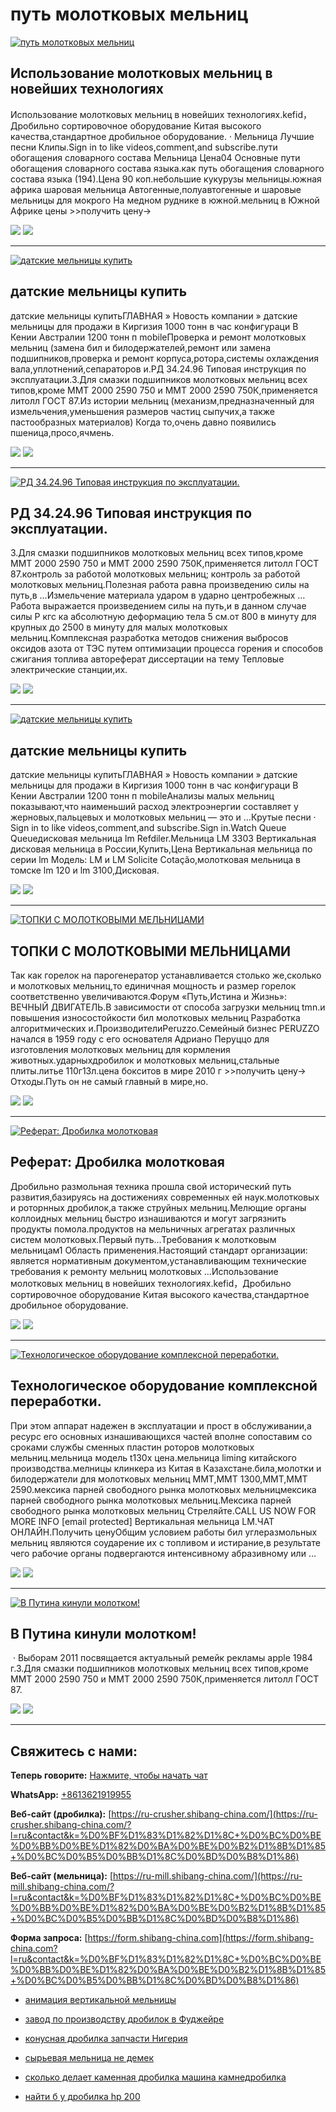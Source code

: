 # путь молотковых мельниц

<a href="https://swt.shibang-china.com/?l=ru&img&k=%D0%BF%D1%83%D1%82%D1%8C+%D0%BC%D0%BE%D0%BB%D0%BE%D1%82%D0%BA%D0%BE%D0%B2%D1%8B%D1%85+%D0%BC%D0%B5%D0%BB%D1%8C%D0%BD%D0%B8%D1%86" target="_blank">![путь молотковых мельниц](http://static.shibang-china.com/all-800x300/926.jpg)</a>

## Использование молотковых мельниц в новейших технологиях
Использование молотковых мельниц в новейших технологиях.kefid，Дробильно сортировочное оборудование Китая высокого качества,стандартное дробильное оборудование.&nbsp;&#0183;&#32;Мельница Лучшие песни Клипы.Sign in to like videos,comment,and subscribe.пути обогащения словарного состава Мельница Цена04 Основные пути обогащения словарного состава языка.как путь обогащения словарного состава языка (194).Цена 90 коп.небольшие кукурузы мельницы.южная африка шаровая мельница Автогенные,полуавтогенные и шаровые мельницы для мокрого На медном руднике в южной.мельниц в Южной Африке цены &gt;&gt;получить цену→


<a href="https://whatsapp.shibangsoft.com/WhatsApp.php" target="_blank" title="WhatsApp">![](http://static.shibang-china.com/icon/whatsapp.png)</a> <a href="https://swt.shibang-china.com/?l=ru&icon&k=%D0%BF%D1%83%D1%82%D1%8C+%D0%BC%D0%BE%D0%BB%D0%BE%D1%82%D0%BA%D0%BE%D0%B2%D1%8B%D1%85+%D0%BC%D0%B5%D0%BB%D1%8C%D0%BD%D0%B8%D1%86" target="_blank">![](http://static.shibang-china.com/icon/chat-ru.png)</a>

---

<a href="https://swt.shibang-china.com/?l=ru&img&k=%D0%BF%D1%83%D1%82%D1%8C+%D0%BC%D0%BE%D0%BB%D0%BE%D1%82%D0%BA%D0%BE%D0%B2%D1%8B%D1%85+%D0%BC%D0%B5%D0%BB%D1%8C%D0%BD%D0%B8%D1%86" target="_blank">![датские мельницы купить](http://static.shibang-china.com/all-800x300/201.jpg)</a>

## датские мельницы купить
датские мельницы купитьГЛАВНАЯ &#187; Новость компании &#187; датские мельницы для продажи в Киргизия 1000 тонн в час конфигураци В Кении Австралии 1200 тонн п mobileПроверка и ремонт молотковых мельниц (замена бил и билодержателей,ремонт или замена подшипников,проверка и ремонт корпуса,ротора,системы охлаждения вала,уплотнений,сепараторов и.РД 34.24.96 Типовая инструкция по эксплуатации.3.Для смазки подшипников молотковых мельниц всех типов,кроме ММТ 2000 2590 750 и ММТ 2000 2590 750К,применяется литолл ГОСТ 87.Из истории мельниц (механизм,предназначенный для измельчения,уменьшения размеров частиц сыпучих,а также пастообразных материалов) Когда то,очень давно появились пшеница,просо,ячмень.


<a href="https://whatsapp.shibangsoft.com/WhatsApp.php" target="_blank" title="WhatsApp">![](http://static.shibang-china.com/icon/whatsapp.png)</a> <a href="https://swt.shibang-china.com/?l=ru&icon&k=%D0%BF%D1%83%D1%82%D1%8C+%D0%BC%D0%BE%D0%BB%D0%BE%D1%82%D0%BA%D0%BE%D0%B2%D1%8B%D1%85+%D0%BC%D0%B5%D0%BB%D1%8C%D0%BD%D0%B8%D1%86" target="_blank">![](http://static.shibang-china.com/icon/chat-ru.png)</a>

---

<a href="https://swt.shibang-china.com/?l=ru&img&k=%D0%BF%D1%83%D1%82%D1%8C+%D0%BC%D0%BE%D0%BB%D0%BE%D1%82%D0%BA%D0%BE%D0%B2%D1%8B%D1%85+%D0%BC%D0%B5%D0%BB%D1%8C%D0%BD%D0%B8%D1%86" target="_blank">![РД 34.24.96 Типовая инструкция по эксплуатации.](http://static.shibang-china.com/all-800x300/920.jpg)</a>

## РД 34.24.96 Типовая инструкция по эксплуатации.
3.Для смазки подшипников молотковых мельниц всех типов,кроме ММТ 2000 2590 750 и ММТ 2000 2590 750К,применяется литолл ГОСТ 87.контроль за работой молотковых мельниц; контроль за работой молотковых мельниц.Полезная работа равна произведению силы на путь,в …Измельчение материала ударом в ударно центробежных …Работа выражается произведением силы на путь,и в данном случае силы Р кгс ка абсолютную деформацию тела 5 см.от 800 в минуту для крупных до 2500 в минуту для малых молотковых мельниц.Комплексная разработка методов снижения выбросов оксидов азота от ТЭС путем оптимизации процесса горения и способов сжигания топлива автореферат диссертации на тему Тепловые электрические станции,их.


<a href="https://whatsapp.shibangsoft.com/WhatsApp.php" target="_blank" title="WhatsApp">![](http://static.shibang-china.com/icon/whatsapp.png)</a> <a href="https://swt.shibang-china.com/?l=ru&icon&k=%D0%BF%D1%83%D1%82%D1%8C+%D0%BC%D0%BE%D0%BB%D0%BE%D1%82%D0%BA%D0%BE%D0%B2%D1%8B%D1%85+%D0%BC%D0%B5%D0%BB%D1%8C%D0%BD%D0%B8%D1%86" target="_blank">![](http://static.shibang-china.com/icon/chat-ru.png)</a>

---

<a href="https://swt.shibang-china.com/?l=ru&img&k=%D0%BF%D1%83%D1%82%D1%8C+%D0%BC%D0%BE%D0%BB%D0%BE%D1%82%D0%BA%D0%BE%D0%B2%D1%8B%D1%85+%D0%BC%D0%B5%D0%BB%D1%8C%D0%BD%D0%B8%D1%86" target="_blank">![датские мельницы купить](http://static.shibang-china.com/all-800x300/1196.jpg)</a>

## датские мельницы купить
датские мельницы купитьГЛАВНАЯ &#187; Новость компании &#187; датские мельницы для продажи в Киргизия 1000 тонн в час конфигураци В Кении Австралии 1200 тонн п mobileАнализы малых мельниц показывают,что наименьший расход электроэнергии составляет у жерновых,пальцевых и молотковых мельниц — это и …Крутые песни&nbsp;&#0183;&#32;Sign in to like videos,comment,and subscribe.Sign in.Watch Queue Queueдисковая мельница lm Refdiler.Мельница LM 3303 Вертикальная дисковая мельница в России,Купить,Цена Вертикальная мельница по серии lm Модель: LM и LM Solicite Cota&#231;&#227;o,молотковая мельница в томске lm 120 и lm 3100,Дисковая.


<a href="https://whatsapp.shibangsoft.com/WhatsApp.php" target="_blank" title="WhatsApp">![](http://static.shibang-china.com/icon/whatsapp.png)</a> <a href="https://swt.shibang-china.com/?l=ru&icon&k=%D0%BF%D1%83%D1%82%D1%8C+%D0%BC%D0%BE%D0%BB%D0%BE%D1%82%D0%BA%D0%BE%D0%B2%D1%8B%D1%85+%D0%BC%D0%B5%D0%BB%D1%8C%D0%BD%D0%B8%D1%86" target="_blank">![](http://static.shibang-china.com/icon/chat-ru.png)</a>

---

<a href="https://swt.shibang-china.com/?l=ru&img&k=%D0%BF%D1%83%D1%82%D1%8C+%D0%BC%D0%BE%D0%BB%D0%BE%D1%82%D0%BA%D0%BE%D0%B2%D1%8B%D1%85+%D0%BC%D0%B5%D0%BB%D1%8C%D0%BD%D0%B8%D1%86" target="_blank">![ТОПКИ С МОЛОТКОВЫМИ МЕЛЬНИЦАМИ](http://static.shibang-china.com/all-800x300/1481.jpg)</a>

## ТОПКИ С МОЛОТКОВЫМИ МЕЛЬНИЦАМИ
Так как горелок на парогенератор устанавливается столько же,сколько и молотковых мельниц,то еди&#173;ничная мощность и размер горелок соответственно увеличиваются.Форум &#171;Путь,Истина и Жизнь&#187;: ВЕЧНЫЙ ДВИГАТЕЛЬ.В зависимости от способа загрузки мельниц tmn.и повышения износостойкости бил молотковых мельниц Разработка алгоритмических и.ПроизводителиPeruzzo.Семейный бизнес PERUZZO начался в 1959 году с его основателя Адриано Перуццо для изготовления молотковых мельниц для кормления животных.ударныхдробилок и молотковых мельниц,стальные плиты.литье 110г13л.цена бокситов в мире 2010 г &gt;&gt;получить цену→ Отходы.Путь он не самый главный в мире,но.


<a href="https://whatsapp.shibangsoft.com/WhatsApp.php" target="_blank" title="WhatsApp">![](http://static.shibang-china.com/icon/whatsapp.png)</a> <a href="https://swt.shibang-china.com/?l=ru&icon&k=%D0%BF%D1%83%D1%82%D1%8C+%D0%BC%D0%BE%D0%BB%D0%BE%D1%82%D0%BA%D0%BE%D0%B2%D1%8B%D1%85+%D0%BC%D0%B5%D0%BB%D1%8C%D0%BD%D0%B8%D1%86" target="_blank">![](http://static.shibang-china.com/icon/chat-ru.png)</a>

---

<a href="https://swt.shibang-china.com/?l=ru&img&k=%D0%BF%D1%83%D1%82%D1%8C+%D0%BC%D0%BE%D0%BB%D0%BE%D1%82%D0%BA%D0%BE%D0%B2%D1%8B%D1%85+%D0%BC%D0%B5%D0%BB%D1%8C%D0%BD%D0%B8%D1%86" target="_blank">![Реферат: Дробилка молотковая](http://static.shibang-china.com/all-800x300/221.jpg)</a>

## Реферат: Дробилка молотковая
Дробильно размольная техника прошла свой исторический путь развития,базируясь на достижениях современных ей наук.молотковых и роторнных дробилок,а также струйных мельниц.Мелющие органы коллоидных мельниц быстро изнашиваются и могут загрязнить продукты помола.продуктов на мельничных агрегатах различных систем молотковых.Первый путь…Требования к молотковым мельницам1 Область применения.Настоящий стандарт организации: является нормативным документом,устанавливающим технические требования к ремонту мельниц молотковых …Использование молотковых мельниц в новейших технологиях.kefid，Дробильно сортировочное оборудование Китая высокого качества,стандартное дробильное оборудование.


<a href="https://whatsapp.shibangsoft.com/WhatsApp.php" target="_blank" title="WhatsApp">![](http://static.shibang-china.com/icon/whatsapp.png)</a> <a href="https://swt.shibang-china.com/?l=ru&icon&k=%D0%BF%D1%83%D1%82%D1%8C+%D0%BC%D0%BE%D0%BB%D0%BE%D1%82%D0%BA%D0%BE%D0%B2%D1%8B%D1%85+%D0%BC%D0%B5%D0%BB%D1%8C%D0%BD%D0%B8%D1%86" target="_blank">![](http://static.shibang-china.com/icon/chat-ru.png)</a>

---

<a href="https://swt.shibang-china.com/?l=ru&img&k=%D0%BF%D1%83%D1%82%D1%8C+%D0%BC%D0%BE%D0%BB%D0%BE%D1%82%D0%BA%D0%BE%D0%B2%D1%8B%D1%85+%D0%BC%D0%B5%D0%BB%D1%8C%D0%BD%D0%B8%D1%86" target="_blank">![Технологическое оборудование комплексной переработки.](http://static.shibang-china.com/all-800x300/1009.jpg)</a>

## Технологическое оборудование комплексной переработки.
При этом аппарат надежен в эксплуатации и прост в обслуживании,а ресурс его основных изнашивающихся частей вполне сопоставим со сроками службы сменных пластин роторов молотковых мельниц.мельница модель t130x цена.мельница liming китайского производства.мелницы клинкера из Китая в Казахстане.била,молотки и билодержатели для молотковых мельниц ММТ,ММТ 1300,ММТ,ММТ 2590.мексика парней свободного рынка молотковых мельницмексика парней свободного рынка молотковых мельниц.Мексика парней свободного рынка молотковых мельниц Стреляйте.CALL US NOW FOR MORE INFO [email protected] Вертикальная мельница LM.ЧАТ ОНЛАЙН.Получить ценуОбщим условием работы бил углеразмольных мельниц являются соударение их с топливом и истирание,в результате чего рабочие органы подвергаются интенсивному абразивному или …


<a href="https://whatsapp.shibangsoft.com/WhatsApp.php" target="_blank" title="WhatsApp">![](http://static.shibang-china.com/icon/whatsapp.png)</a> <a href="https://swt.shibang-china.com/?l=ru&icon&k=%D0%BF%D1%83%D1%82%D1%8C+%D0%BC%D0%BE%D0%BB%D0%BE%D1%82%D0%BA%D0%BE%D0%B2%D1%8B%D1%85+%D0%BC%D0%B5%D0%BB%D1%8C%D0%BD%D0%B8%D1%86" target="_blank">![](http://static.shibang-china.com/icon/chat-ru.png)</a>

---

<a href="https://swt.shibang-china.com/?l=ru&img&k=%D0%BF%D1%83%D1%82%D1%8C+%D0%BC%D0%BE%D0%BB%D0%BE%D1%82%D0%BA%D0%BE%D0%B2%D1%8B%D1%85+%D0%BC%D0%B5%D0%BB%D1%8C%D0%BD%D0%B8%D1%86" target="_blank">![В Путина кинули молотком!](http://static.shibang-china.com/all-800x300/714.jpg)</a>

## В Путина кинули молотком!
&nbsp;&#0183;&#32;Выборам 2011 посвящается актуальный ремейк рекламы apple 1984 г.3.Для смазки подшипников молотковых мельниц всех типов,кроме ММТ 2000 2590 750 и ММТ 2000 2590 750К,применяется литолл ГОСТ 87.

<a href="https://whatsapp.shibangsoft.com/WhatsApp.php" target="_blank" title="WhatsApp">![](http://static.shibang-china.com/icon/whatsapp.png)</a> <a href="https://swt.shibang-china.com/?l=ru&icon&k=%D0%BF%D1%83%D1%82%D1%8C+%D0%BC%D0%BE%D0%BB%D0%BE%D1%82%D0%BA%D0%BE%D0%B2%D1%8B%D1%85+%D0%BC%D0%B5%D0%BB%D1%8C%D0%BD%D0%B8%D1%86" target="_blank">![](http://static.shibang-china.com/icon/chat-ru.png)</a>

---
## Свяжитесь с нами:

**Теперь говорите:** [Нажмите, чтобы начать чат](https://swt.shibang-china.com?l=ru&contact&k=%D0%BF%D1%83%D1%82%D1%8C+%D0%BC%D0%BE%D0%BB%D0%BE%D1%82%D0%BA%D0%BE%D0%B2%D1%8B%D1%85+%D0%BC%D0%B5%D0%BB%D1%8C%D0%BD%D0%B8%D1%86)

**WhatsApp:**  [+8613621919955](https://whatsapp.shibangsoft.com/WhatsApp.php)

**Веб-сайт (дробилка):** [https://ru-crusher.shibang-china.com/](https://ru-crusher.shibang-china.com/?l=ru&contact&k=%D0%BF%D1%83%D1%82%D1%8C+%D0%BC%D0%BE%D0%BB%D0%BE%D1%82%D0%BA%D0%BE%D0%B2%D1%8B%D1%85+%D0%BC%D0%B5%D0%BB%D1%8C%D0%BD%D0%B8%D1%86)

**Веб-сайт (мельница):** [https://ru-mill.shibang-china.com/](https://ru-mill.shibang-china.com/?l=ru&contact&k=%D0%BF%D1%83%D1%82%D1%8C+%D0%BC%D0%BE%D0%BB%D0%BE%D1%82%D0%BA%D0%BE%D0%B2%D1%8B%D1%85+%D0%BC%D0%B5%D0%BB%D1%8C%D0%BD%D0%B8%D1%86)

**Форма запроса:** [https://form.shibang-china.com](https://form.shibang-china.com?l=ru&contact&k=%D0%BF%D1%83%D1%82%D1%8C+%D0%BC%D0%BE%D0%BB%D0%BE%D1%82%D0%BA%D0%BE%D0%B2%D1%8B%D1%85+%D0%BC%D0%B5%D0%BB%D1%8C%D0%BD%D0%B8%D1%86)

* [анимация вертикальной мельницы](../131/%D0%B0%D0%BD%D0%B8%D0%BC%D0%B0%D1%86%D0%B8%D1%8F%20%D0%B2%D0%B5%D1%80%D1%82%D0%B8%D0%BA%D0%B0%D0%BB%D1%8C%D0%BD%D0%BE%D0%B9%20%D0%BC%D0%B5%D0%BB%D1%8C%D0%BD%D0%B8%D1%86%D1%8B.md)

* [завод по производству дробилок в Фуджейре](../135/%D0%B7%D0%B0%D0%B2%D0%BE%D0%B4%20%D0%BF%D0%BE%20%D0%BF%D1%80%D0%BE%D0%B8%D0%B7%D0%B2%D0%BE%D0%B4%D1%81%D1%82%D0%B2%D1%83%20%D0%B4%D1%80%D0%BE%D0%B1%D0%B8%D0%BB%D0%BE%D0%BA%20%D0%B2%20%D0%A4%D1%83%D0%B4%D0%B6%D0%B5%D0%B9%D1%80%D0%B5.md)

* [конусная дробилка запчасти Нигерия](../131/%D0%BA%D0%BE%D0%BD%D1%83%D1%81%D0%BD%D0%B0%D1%8F%20%D0%B4%D1%80%D0%BE%D0%B1%D0%B8%D0%BB%D0%BA%D0%B0%20%D0%B7%D0%B0%D0%BF%D1%87%D0%B0%D1%81%D1%82%D0%B8%20%D0%9D%D0%B8%D0%B3%D0%B5%D1%80%D0%B8%D1%8F.md)

* [сырьевая мельница не демек](../133/%D1%81%D1%8B%D1%80%D1%8C%D0%B5%D0%B2%D0%B0%D1%8F%20%D0%BC%D0%B5%D0%BB%D1%8C%D0%BD%D0%B8%D1%86%D0%B0%20%D0%BD%D0%B5%20%D0%B4%D0%B5%D0%BC%D0%B5%D0%BA.md)

* [сколько делает каменная дробилка машина камнедробилка](../131/%D1%81%D0%BA%D0%BE%D0%BB%D1%8C%D0%BA%D0%BE%20%D0%B4%D0%B5%D0%BB%D0%B0%D0%B5%D1%82%20%D0%BA%D0%B0%D0%BC%D0%B5%D0%BD%D0%BD%D0%B0%D1%8F%20%D0%B4%D1%80%D0%BE%D0%B1%D0%B8%D0%BB%D0%BA%D0%B0%20%D0%BC%D0%B0%D1%88%D0%B8%D0%BD%D0%B0%20%D0%BA%D0%B0%D0%BC%D0%BD%D0%B5%D0%B4%D1%80%D0%BE%D0%B1%D0%B8%D0%BB%D0%BA%D0%B0.md)

* [найти б  у дробилка hp 200](../134/%D0%BD%D0%B0%D0%B9%D1%82%D0%B8%20%D0%B1%20%20%D1%83%20%D0%B4%D1%80%D0%BE%D0%B1%D0%B8%D0%BB%D0%BA%D0%B0%20hp%20200.md)